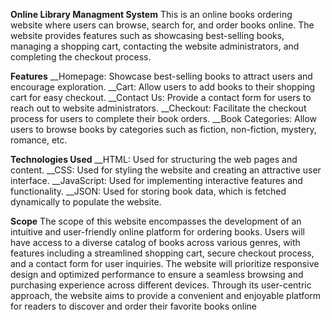 **Online Library Managment System**
This is an online books ordering website where users can browse, search for, and order books online. The website provides features such as showcasing best-selling books, managing a shopping cart, contacting the website administrators, and completing the checkout process.

**Features**
__Homepage: Showcase best-selling books to attract users and encourage exploration.
__Cart: Allow users to add books to their shopping cart for easy checkout.
__Contact Us: Provide a contact form for users to reach out to website administrators.
__Checkout: Facilitate the checkout process for users to complete their book orders.
__Book Categories: Allow users to browse books by categories such as fiction, non-fiction, mystery, romance, etc.

**Technologies Used**
__HTML: Used for structuring the web pages and content.
__CSS: Used for styling the website and creating an attractive user interface.
__JavaScript: Used for implementing interactive features and functionality.
__JSON: Used for storing book data, which is fetched dynamically to populate the website.

**Scope**
The scope of this website encompasses the development of an intuitive and user-friendly online platform for ordering books. Users will have access to a diverse catalog of books across various genres, with features including a streamlined shopping cart, secure checkout process, and a contact form for user inquiries. The website will prioritize responsive design and optimized performance to ensure a seamless browsing and purchasing experience across different devices. Through its user-centric approach, the website aims to provide a convenient and enjoyable platform for readers to discover and order their favorite books online
